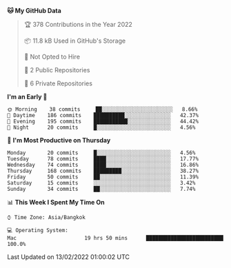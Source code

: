 <!--START_SECTION:waka-->
**🐱 My GitHub Data** 

> 🏆 378 Contributions in the Year 2022
 > 
> 📦 11.8 kB Used in GitHub's Storage 
 > 
> 🚫 Not Opted to Hire
 > 
> 📜 2 Public Repositories 
 > 
> 🔑 6 Private Repositories  
 > 
**I'm an Early 🐤** 

```text
🌞 Morning    38 commits     ██░░░░░░░░░░░░░░░░░░░░░░░   8.66% 
🌆 Daytime    186 commits    ██████████░░░░░░░░░░░░░░░   42.37% 
🌃 Evening    195 commits    ███████████░░░░░░░░░░░░░░   44.42% 
🌙 Night      20 commits     █░░░░░░░░░░░░░░░░░░░░░░░░   4.56%

```
📅 **I'm Most Productive on Thursday** 

```text
Monday       20 commits     █░░░░░░░░░░░░░░░░░░░░░░░░   4.56% 
Tuesday      78 commits     ████░░░░░░░░░░░░░░░░░░░░░   17.77% 
Wednesday    74 commits     ████░░░░░░░░░░░░░░░░░░░░░   16.86% 
Thursday     168 commits    █████████░░░░░░░░░░░░░░░░   38.27% 
Friday       50 commits     ██░░░░░░░░░░░░░░░░░░░░░░░   11.39% 
Saturday     15 commits     ░░░░░░░░░░░░░░░░░░░░░░░░░   3.42% 
Sunday       34 commits     ██░░░░░░░░░░░░░░░░░░░░░░░   7.74%

```


📊 **This Week I Spent My Time On** 

```text
⌚︎ Time Zone: Asia/Bangkok

💻 Operating System: 
Mac                      19 hrs 50 mins      █████████████████████████   100.0%

```


 Last Updated on 13/02/2022 01:00:02 UTC
<!--END_SECTION:waka-->